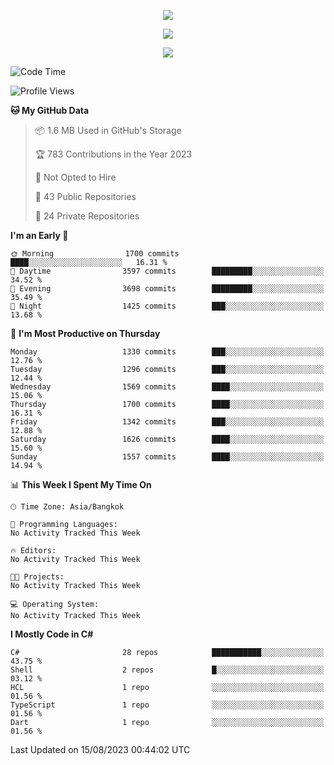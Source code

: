 <p align="center">
  <a href="say-hi.gif"> 
    <img align="center" src="say-hi.gif"/>
  </a>
</p>
<p align="center">
  <a href="https://github.com/htthinh1999">
    <img align="center" src="https://github-readme-stats-kappa-pink.vercel.app/api?username=htthinh1999&show_icons=true&count_private=true&theme=dracula"/>
  </a>
</p>
<p align="center">
  <a href="https://github.com/htthinh1999">
    <img src="https://github-readme-stats-kappa-pink.vercel.app/api/top-langs/?username=htthinh1999&layout=compact&langs_count=6&count_private=true&hide=tsql,hlsl,glsl,shaderlab&theme=dracula"/>
  </a>
</p>

<!--START_SECTION:waka-->
![Code Time](http://img.shields.io/badge/Code%20Time-0%20secs-blue)

![Profile Views](http://img.shields.io/badge/Profile%20Views-0-blue)

**🐱 My GitHub Data** 

> 📦 1.6 MB Used in GitHub's Storage 
 > 
> 🏆 783 Contributions in the Year 2023
 > 
> 🚫 Not Opted to Hire
 > 
> 📜 43 Public Repositories 
 > 
> 🔑 24 Private Repositories 
 > 
**I'm an Early 🐤** 

```text
🌞 Morning                1700 commits        ████░░░░░░░░░░░░░░░░░░░░░   16.31 % 
🌆 Daytime                3597 commits        █████████░░░░░░░░░░░░░░░░   34.52 % 
🌃 Evening                3698 commits        █████████░░░░░░░░░░░░░░░░   35.49 % 
🌙 Night                  1425 commits        ███░░░░░░░░░░░░░░░░░░░░░░   13.68 % 
```
📅 **I'm Most Productive on Thursday** 

```text
Monday                   1330 commits        ███░░░░░░░░░░░░░░░░░░░░░░   12.76 % 
Tuesday                  1296 commits        ███░░░░░░░░░░░░░░░░░░░░░░   12.44 % 
Wednesday                1569 commits        ████░░░░░░░░░░░░░░░░░░░░░   15.06 % 
Thursday                 1700 commits        ████░░░░░░░░░░░░░░░░░░░░░   16.31 % 
Friday                   1342 commits        ███░░░░░░░░░░░░░░░░░░░░░░   12.88 % 
Saturday                 1626 commits        ████░░░░░░░░░░░░░░░░░░░░░   15.60 % 
Sunday                   1557 commits        ████░░░░░░░░░░░░░░░░░░░░░   14.94 % 
```


📊 **This Week I Spent My Time On** 

```text
🕑︎ Time Zone: Asia/Bangkok

💬 Programming Languages: 
No Activity Tracked This Week

🔥 Editors: 
No Activity Tracked This Week

🐱‍💻 Projects: 
No Activity Tracked This Week

💻 Operating System: 
No Activity Tracked This Week
```

**I Mostly Code in C#** 

```text
C#                       28 repos            ███████████░░░░░░░░░░░░░░   43.75 % 
Shell                    2 repos             █░░░░░░░░░░░░░░░░░░░░░░░░   03.12 % 
HCL                      1 repo              ░░░░░░░░░░░░░░░░░░░░░░░░░   01.56 % 
TypeScript               1 repo              ░░░░░░░░░░░░░░░░░░░░░░░░░   01.56 % 
Dart                     1 repo              ░░░░░░░░░░░░░░░░░░░░░░░░░   01.56 % 
```




 Last Updated on 15/08/2023 00:44:02 UTC
<!--END_SECTION:waka-->
